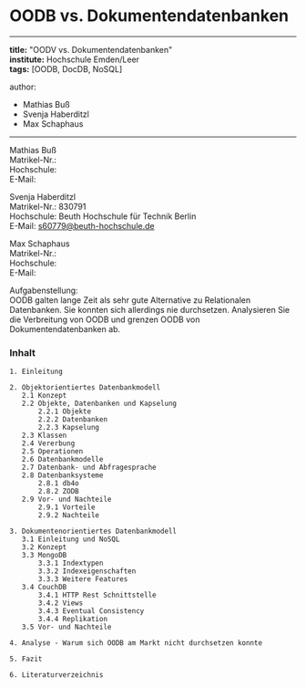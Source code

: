 # OODB vs. Dokumentendatenbanken

---
**title:** "OODV vs. Dokumentendatenbanken"   
**institute:** Hochschule Emden/Leer   
**tags:** [OODB, DocDB, NoSQL]

author:
- Mathias Buß
- Svenja Haberditzl
- Max Schaphaus

---

Mathias Buß   
Matrikel-Nr.:  
Hochschule:   
E-Mail:

Svenja Haberditzl   
Matrikel-Nr.: 830791   
Hochschule: Beuth Hochschule für Technik Berlin   
E-Mail: s60779@beuth-hochschule.de

Max Schaphaus   
Matrikel-Nr.:   
Hochschule:   
E-Mail:

Aufgabenstellung:   
OODB galten lange Zeit als sehr gute Alternative zu Relationalen Datenbanken. Sie konnten sich allerdings nie durchsetzen.
Analysieren Sie die Verbreitung von OODB und grenzen OODB von Dokumentendatenbanken ab.

### Inhalt

    1. Einleitung  
    
    2. Objektorientiertes Datenbankmodell  
       2.1 Konzept
       2.2 Objekte, Datenbanken und Kapselung
           2.2.1 Objekte  
           2.2.2 Datenbanken  
           2.2.3 Kapselung   
       2.3 Klassen  
       2.4 Vererbung
       2.5 Operationen
       2.6 Datenbankmodelle
       2.7 Datenbank- und Abfragesprache
       2.8 Datenbanksysteme
           2.8.1 db4o
           2.8.2 ZODB
       2.9 Vor- und Nachteile
           2.9.1 Vorteile
           2.9.2 Nachteile
           
    3. Dokumentenorientiertes Datenbankmodell
       3.1 Einleitung und NoSQL
       3.2 Konzept
       3.3 MongoDB
           3.3.1 Indextypen
           3.3.2 Indexeigenschaften
           3.3.3 Weitere Features
       3.4 CouchDB
           3.4.1 HTTP Rest Schnittstelle
           3.4.2 Views
           3.4.3 Eventual Consistency
           3.4.4 Replikation
       3.5 Vor- und Nachteile
    
    4. Analyse - Warum sich OODB am Markt nicht durchsetzen konnte  
    
    5. Fazit  
    
    6. Literaturverzeichnis





